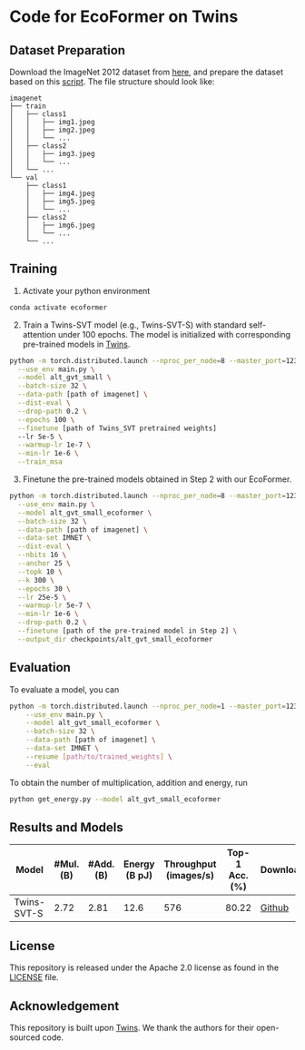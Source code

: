 # Code for EcoFormer on Twins

## Dataset Preparation

Download the ImageNet 2012 dataset from [here](http://image-net.org/), and prepare the dataset based on this [script](https://gist.github.com/BIGBALLON/8a71d225eff18d88e469e6ea9b39cef4). The file structure should look like:

```
imagenet
├── train
│   ├── class1
│   │   ├── img1.jpeg
│   │   ├── img2.jpeg
│   │   └── ...
│   ├── class2
│   │   ├── img3.jpeg
│   │   └── ...
│   └── ...
└── val
    ├── class1
    │   ├── img4.jpeg
    │   ├── img5.jpeg
    │   └── ...
    ├── class2
    │   ├── img6.jpeg
    │   └── ...
    └── ...
```

## Training

1. Activate your python environment

```bash
conda activate ecoformer
```

2. Train a Twins-SVT model (e.g., Twins-SVT-S) with standard self-attention under 100 epochs. The model is initialized with corresponding pre-trained models in [Twins](https://github.com/Meituan-AutoML/Twins).

```bash
python -m torch.distributed.launch --nproc_per_node=8 --master_port=1236 \
  --use_env main.py \
  --model alt_gvt_small \
  --batch-size 32 \
  --data-path [path of imagenet] \
  --dist-eval \
  --drop-path 0.2 \
  --epochs 100 \
  --finetune [path of Twins_SVT pretrained weights]
  --lr 5e-5 \
  --warmup-lr 1e-7 \
  --min-lr 1e-6 \
  --train_msa
```

3. Finetune the pre-trained models obtained in Step 2 with our EcoFormer.


```bash
python -m torch.distributed.launch --nproc_per_node=8 --master_port=12345 \
  --use_env main.py \
  --model alt_gvt_small_ecoformer \
  --batch-size 32 \
  --data-path [path of imagenet] \
  --data-set IMNET \
  --dist-eval \
  --nbits 16 \
  --anchor 25 \
  --topk 10 \
  --k 300 \
  --epochs 30 \
  --lr 25e-5 \
  --warmup-lr 5e-7 \
  --min-lr 1e-6 \
  --drop-path 0.2 \
  --finetune [path of the pre-trained model in Step 2] \
  --output_dir checkpoints/alt_gvt_small_ecoformer
```

## Evaluation

To evaluate a model, you can

```bash
python -m torch.distributed.launch --nproc_per_node=1 --master_port=1236 \
    --use_env main.py \
    --model alt_gvt_small_ecoformer \
    --batch-size 32 \
    --data-path [path of imagenet] \
    --data-set IMNET \
    --resume [path/to/trained_weights] \
    --eval
```

To obtain the number of multiplication, addition and energy, run

```bash
python get_energy.py --model alt_gvt_small_ecoformer
```

## Results and Models

| Model       | #Mul. (B) | #Add. (B) | Energy (B pJ) | Throughput (images/s) | Top-1 Acc. (%) | Download                                                                                       |
| ----------- | --------- | --------- | ------------- | --------------------- | -------------- | ---------------------------------------------------------------------------------------------- |
| Twins-SVT-S | 2.72      | 2.81      | 12.6          | 576                   | 80.22          | [Github](https://github.com/ziplab/EcoFormer/releases/download/v1.0/twins_svt_s_ecoformer.pth) |

## License

This repository is released under the Apache 2.0 license as found in the [LICENSE](../LICENSE) file.

## Acknowledgement

This repository is built upon [Twins](https://github.com/Meituan-AutoML/Twins). We thank the authors for their open-sourced code.